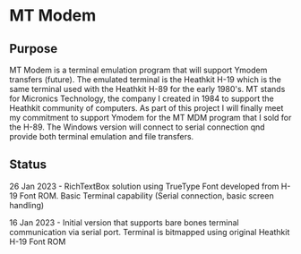 # MT Modem

## Purpose

MT Modem is a terminal emulation program that will support Ymodem transfers (future). The emulated terminal is the Heathkit H-19 which is the same terminal used with the Heathkit H-89 for the early 1980's. MT stands for Micronics Technology, the company I created in 1984 to support the Heathkit community of computers. As part of this project I will finally meet my commitment to support Ymodem for the MT MDM program that I sold for the H-89. The Windows version will connect to serial connection qnd provide both terminal emulation and file transfers.

## Status

26 Jan 2023 - RichTextBox solution using TrueType Font developed from H-19 Font ROM. Basic Terminal capability (Serial connection, basic screen handling)

16 Jan 2023 - Initial version that supports bare bones terminal communication via serial port. Terminal is bitmapped using original Heathkit H-19 Font ROM

